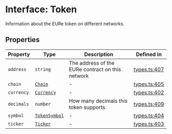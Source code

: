 # Interface: Token

Information about the EURe token on different networks.

## Properties

| Property | Type | Description | Defined in |
| ------ | ------ | ------ | ------ |
| `address` | `string` | The address of the EURe contract on this network | [types.ts:407](https://github.com/monerium/js-monorepo/blob/main/packages/sdk/src/types.ts#L407) |
| `chain` | [`Chain`](/docs/packages/sdk/type-aliases/Chain.md) | - | [types.ts:405](https://github.com/monerium/js-monorepo/blob/main/packages/sdk/src/types.ts#L405) |
| `currency` | [`Currency`](/docs/packages/sdk/enumerations/Currency.md) | - | [types.ts:402](https://github.com/monerium/js-monorepo/blob/main/packages/sdk/src/types.ts#L402) |
| `decimals` | `number` | How many decimals this token supports | [types.ts:409](https://github.com/monerium/js-monorepo/blob/main/packages/sdk/src/types.ts#L409) |
| `symbol` | [`TokenSymbol`](/docs/packages/sdk/type-aliases/TokenSymbol.md) | - | [types.ts:404](https://github.com/monerium/js-monorepo/blob/main/packages/sdk/src/types.ts#L404) |
| `ticker` | [`Ticker`](/docs/packages/sdk/type-aliases/Ticker.md) | - | [types.ts:403](https://github.com/monerium/js-monorepo/blob/main/packages/sdk/src/types.ts#L403) |

